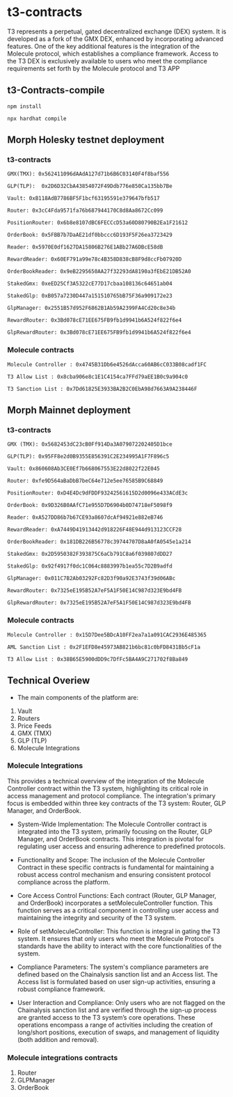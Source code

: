 # t3-contracts

T3 represents a perpetual, gated decentralized exchange (DEX) system. It is developed as a fork of the GMX DEX, enhanced by incorporating advanced features. One of the key additional features is the integration of the Molecule protocol, which establishes a compliance framework. Access to the T3 DEX is exclusively available to users who meet the compliance requirements set forth by the Molecule protocol and T3 APP 

## t3-Contracts-compile

```shell
npm install 
```

```shell
npx hardhat compile 
```

## Morph Holesky testnet deployment  

### t3-contracts

    GMX(TMX): 0x562411096dAAdA127d71b6B6C03140F4f8baf556

    GLP(TLP):  0x2D6D32CbA43854072F49Ddb776e850Ca135bb7Be

    Vault: 0xB118AdB7786BF5F1bcf63195591e379647bfb517

    Router: 0x3cC4Fda9571fa76b687944170C8d8Aa8672Cc099

    PositionRouter: 0x6b8e8107dBC6FECCcD53a60D80790B2Ea1F21612

    OrderBook: 0x5FBB7b7DaAE21df0bbccc6D193F5F26ea3723429

    Reader: 0x5970E0df1627DA15806B276E1ABb27A6DBcE58dB

    RewardReader: 0x60EF791a99e78c4B358D838cB8F9d8ccFb07920D

    OrderBookReader: 0x9eB2295650AA27f32293dA8190a3fEbE21DB52A0

    StakedGmx: 0xeED25Cf3A5322cE77D17cbaa108136c64651ab04

    StakedGlp: 0xB057a7230D447a151510765bB75F36a909172e23

    GlpManager: 0x2551B57d952F6862B1Ab59A2399FA4Cd20c8e34b

    RewardRouter: 0x3Bd078cE71EE675FB9fb1d9941b6A524f822f6e4

    GlpRewardRouter: 0x3Bd078cE71EE675FB9fb1d9941b6A524f822f6e4
    

### Molecule contracts 

    Molecule Controller : 0x4745B31Db6e4526dAcca60AB6cC033B08cadf1FC

    T3 Allow List : 0x8cba906e8c1E1C4154ca7FFd79aEE1B0c9a904c0 

    T3 Sanction List : 0x7Dd61825E3933BA2B2C0EbA98d7663A9A238446F 

  ## Morph Mainnet deployment 

  ### t3-contracts

    GMX (TMX): 0x5682453dC23cB0Ff914Da3A079072202405D1bce

    GLP(TLP): 0x95FF8e2d0B9355E856391C2E234995A1F7F896c5

    Vault: 0x860608Ab3CE0Ef7b668067553E22d8022f22E045

    Router: 0xfe9D564aBaDbB7beC64e712e5ee76585B9C68849

    PositionRouter: 0xD4E4Dc9dFDDF93242561615D2d0096e433ACdE3c

    OrderBook: 0x9D326B0AAfC71e955D7D6904b0D74718eF5098f9

    Reader: 0xA527DD86b7b67CE93a8607dcAf94921e882eB746

    RewardReader: 0xA7449D41913442d918226F48E944d913123CCF28

    OrderBookReader: 0x181DB226B56778c39744707D8aA0fA0545e1a214

    StakedGmx: 0x2D5950382F393875C6aCb791C8a6f039807dDD27

    StakedGlp: 0x92f4917f0dc1C064c8883997b1ea55c7D2B9adfd

    GlpManager: 0x011C7B2Ab03292Fc82D3f90a92E3743f39d06ABc

    RewardRouter: 0x7325eE195B52A7eF5A1F50E14C987d323E9bd4FB

    GlpRewardRouter: 0x7325eE195B52A7eF5A1F50E14C987d323E9bd4FB

### Molecule contracts 

    Molecule Controller : 0x15D7Dee5BDcA10FF2ea7a1a091CAC2936E485365

    AML Sanction List : 0x2F1EFD8e45973AB821b6bc81c0bFD8431Bb5cF1a 

    T3 Allow List : 0x38B65E5900dDD9c7DfFc5BA4A9C271702f8Ba849

## Technical Overiew

- The main components of the platform are:
1. Vault
2. Routers
3. Price Feeds
4. GMX (TMX)
5. GLP (TLP)
6. Molecule Integrations 

### Molecule Integrations 

This provides a technical overview of the integration of the Molecule Controller contract within the T3 system, highlighting its critical role in access management and protocol compliance. The integration's primary focus is embedded within three key contracts of the T3 system: Router, GLP Manager, and OrderBook.

- System-Wide Implementation: The Molecule Controller contract is integrated into the T3 system, primarily focusing on the Router, GLP Manager, and OrderBook contracts. This integration is pivotal for regulating user access and ensuring adherence to predefined protocols.

- Functionality and Scope: The inclusion of the Molecule Controller Contract in these specific contracts is fundamental for maintaining a robust access control mechanism and ensuring consistent protocol compliance across the platform.

- Core Access Control Functions: Each contract (Router, GLP Manager, and OrderBook) incorporates a setMoleculeController function. This function serves as a critical component in controlling user access and maintaining the integrity and security of the T3 system.

- Role of setMoleculeController: This function is integral in gating the T3 system. It ensures that only users who meet the Molecule Protocol's standards have the ability to interact with the core functionalities of the system.

- Compliance Parameters: The system's compliance parameters are defined based on the Chainalysis sanction list and an Access list. The Access list is formulated based on user sign-up activities, ensuring a robust compliance framework.

- User Interaction and Compliance: Only users who are not flagged on the Chainalysis sanction list and are verified through the sign-up process are granted access to the T3 system’s core operations. These operations encompass a range of activities including the creation of long/short positions, execution of swaps, and management of liquidity (both addition and removal).

### Molecule integrations contracts 
1. Router  
2. GLPManager 
3. OrderBook 